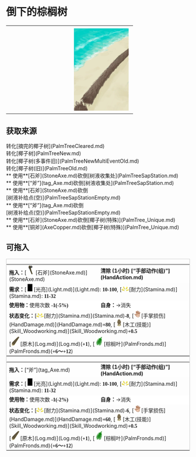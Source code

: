 # 倒下的棕榈树  
  
<table class="table table-bordered" data-toggle="table"  data-show-header="false"><thead style="display:none"><tr ><th  style="width:50%;text-align:left;vertical-align:top;"  data-sortable="true"  >title</th><th  style="width:50%;text-align:left;vertical-align:top;"  ></th></tr></thead><tr ><td  style="width:50%;text-align:left;vertical-align:top;"  ></td><td  style="width:50%;text-align:left;vertical-align:top;"  ><div style="float:right; margin:5px"><div class="gamecard" style="width:150px; height:225px;"><a href="PalmTreeFelled.md" style="color:black"><img decoding="async" src="../wiki/Sprite/PalmTreeFelled.png" class="cardimage" style="max-width:150px;max-height:225px;"><span style="font-size: 25px;">倒下的棕榈树</span></a></div></div></td></tr></tbody></table>  
  
## 获取来源  
<div style="display:inline-block"><div class="gamedatalist" style="text-align:left;min-width:200px;min-height:0px;"><div style="display:inline-block"><div style="display:inline-block;vertical-align:middle;">转化</div><div style="display:inline-block;vertical-align:middle;">[摘完的椰子树](PalmTreeCleared.md)</div></div></div><div class="gamedatalist" style="text-align:left;min-width:200px;min-height:0px;"><div style="display:inline-block"><div style="display:inline-block;vertical-align:middle;">转化</div><div style="display:inline-block;vertical-align:middle;">[椰子树](PalmTreeNew.md)</div></div></div><div class="gamedatalist" style="text-align:left;min-width:200px;min-height:0px;"><div style="display:inline-block"><div style="display:inline-block;vertical-align:middle;">转化</div><div style="display:inline-block;vertical-align:middle;">[椰子树(多事件旧)](PalmTreeNewMultiEventOld.md)</div></div></div><div class="gamedatalist" style="text-align:left;min-width:200px;min-height:0px;"><div style="display:inline-block"><div style="display:inline-block;vertical-align:middle;">转化</div><div style="display:inline-block;vertical-align:middle;">[椰子树(旧)](PalmTreeOld.md)</div></div></div><div class="gamedatalist" style="text-align:left;min-width:200px;min-height:0px;"><div style="display:inline-block"><div style="display:inline-block;vertical-align:middle;">** 使用**[石斧](StoneAxe.md)砍倒</div><div style="display:inline-block;vertical-align:middle;">[树液收集处](PalmTreeSapStation.md)</div></div></div><div class="gamedatalist" style="text-align:left;min-width:200px;min-height:0px;"><div style="display:inline-block"><div style="display:inline-block;vertical-align:middle;">** 使用**[“斧”](tag_Axe.md)砍倒</div><div style="display:inline-block;vertical-align:middle;">[树液收集处](PalmTreeSapStation.md)</div></div></div><div class="gamedatalist" style="text-align:left;min-width:200px;min-height:0px;"><div style="display:inline-block"><div style="display:inline-block;vertical-align:middle;">** 使用**[石斧](StoneAxe.md)砍倒</div><div style="display:inline-block;vertical-align:middle;">[树液补给点(空)](PalmTreeSapStationEmpty.md)</div></div></div><div class="gamedatalist" style="text-align:left;min-width:200px;min-height:0px;"><div style="display:inline-block"><div style="display:inline-block;vertical-align:middle;">** 使用**[“斧”](tag_Axe.md)砍倒</div><div style="display:inline-block;vertical-align:middle;">[树液补给点(空)](PalmTreeSapStationEmpty.md)</div></div></div><div class="gamedatalist" style="text-align:left;min-width:200px;min-height:0px;"><div style="display:inline-block"><div style="display:inline-block;vertical-align:middle;">** 使用**[石斧](StoneAxe.md)砍倒</div><div style="display:inline-block;vertical-align:middle;">[椰子树(特殊)](PalmTree_Unique.md)</div></div></div><div class="gamedatalist" style="text-align:left;min-width:200px;min-height:0px;"><div style="display:inline-block"><div style="display:inline-block;vertical-align:middle;">** 使用**[铜斧](AxeCopper.md)砍倒</div><div style="display:inline-block;vertical-align:middle;">[椰子树(特殊)](PalmTree_Unique.md)</div></div></div></div>  
  
## 可拖入  
<div  style="border:1px solid #CCC;"><table style="margin-bottom:0px;"><tr><td style="width:40%;text-align:left; background-color:#FEFEFE"><b>拖入：</b>[<div style="width:25px;display:inline-block;text-align:center"><img decoding="async" src="../wiki/Sprite/StoneAxe.png" href="a.md" style="max-width:25px;max-height:25px;"></div>[石斧](StoneAxe.md)](StoneAxe.md)</td><td style="width:40%;font-size:1em;font-weight:bold;background-color:#FEFEFE">清除 (<font data-toggle="tooltip" data-placement="top" title="4TP">1小时</font>) [“手部动作(组)”](HandAction.md)</td></tr><tr><td colspan="2"><b>需求：</b>[<div style="width:20px;display:inline-block;text-align:center"><img decoding="async" src="../wiki/Sprite/Darkness.png" href="a.md" style="max-width:20px;max-height:20px;"></div>[光亮](Light.md)](Light.md): <span style="font-family:ui-monospace"><b>10-100</b></span>, [<div style="width:20px;display:inline-block;text-align:center"><img decoding="async" src="../wiki/Sprite/Tired.png" href="a.md" style="max-width:20px;max-height:20px;"></div>[耐力](Stamina.md)](Stamina.md): <span style="font-family:ui-monospace"><b>11-32</b></span></td></tr><tr style="background-color:#FFFFFF"><td style=""><b>使用物：</b>使用次数  <span style="font-family:ui-monospace"><b>-1(-5%)</b></span></td><td style=""><b>自身：</b>→消失</td></tr><tr><td colspan="2"><b>状态变化：</b>[<div style="width:20px;display:inline-block;text-align:center"><img decoding="async" src="../wiki/Sprite/Tired.png" href="a.md" style="max-width:20px;max-height:20px;"></div>[耐力](Stamina.md)](Stamina.md)<span style="font-family:ui-monospace"><b>-8</b></span>, [<div style="width:20px;display:inline-block;text-align:center"><img decoding="async" src="../wiki/Sprite/Hand.png" href="a.md" style="max-width:20px;max-height:20px;"></div>[手掌损伤](HandDamage.md)](HandDamage.md)<span style="font-family:ui-monospace"><b>+80</b></span>, [<div style="width:20px;display:inline-block;text-align:center"><img decoding="async" src="../wiki/Sprite/WoodCarving_Woman.png" href="a.md" style="max-width:20px;max-height:20px;"></div>[木工(技能)](Skill_Woodworking.md)](Skill_Woodworking.md)<span style="font-family:ui-monospace"><b>+0.5</b></span></td></tr><tr><td colspan="2">[<div style="width:25px;display:inline-block;text-align:center"><img decoding="async" src="../wiki/Sprite/Log.png" href="a.md" style="max-width:25px;max-height:25px;"></div>[原木](Log.md)](Log.md)(<span style="font-family:ui-monospace"><b>+1</b></span>), [<div style="width:25px;display:inline-block;text-align:center"><img decoding="async" src="../wiki/Sprite/PalmTreeLeaves.png" href="a.md" style="max-width:25px;max-height:25px;"></div>[棕榈叶](PalmFronds.md)](PalmFronds.md)(<span style="font-family:ui-monospace"><b>+6～+12</b></span>)</td></tr></table></div>  
<div  style="border:1px solid #CCC;"><table style="margin-bottom:0px;"><tr><td style="width:40%;text-align:left; background-color:#FEFEFE"><b>拖入：</b>[“斧”](tag_Axe.md)</td><td style="width:40%;font-size:1em;font-weight:bold;background-color:#FEFEFE">清除 (<font data-toggle="tooltip" data-placement="top" title="4TP">1小时</font>) [“手部动作(组)”](HandAction.md)</td></tr><tr><td colspan="2"><b>需求：</b>[<div style="width:20px;display:inline-block;text-align:center"><img decoding="async" src="../wiki/Sprite/Darkness.png" href="a.md" style="max-width:20px;max-height:20px;"></div>[光亮](Light.md)](Light.md): <span style="font-family:ui-monospace"><b>10-100</b></span>, [<div style="width:20px;display:inline-block;text-align:center"><img decoding="async" src="../wiki/Sprite/Tired.png" href="a.md" style="max-width:20px;max-height:20px;"></div>[耐力](Stamina.md)](Stamina.md): <span style="font-family:ui-monospace"><b>11-32</b></span></td></tr><tr style="background-color:#FFFFFF"><td style=""><b>使用物：</b>使用次数  <span style="font-family:ui-monospace"><b>-1(-2%)</b></span></td><td style=""><b>自身：</b>→消失</td></tr><tr><td colspan="2"><b>状态变化：</b>[<div style="width:20px;display:inline-block;text-align:center"><img decoding="async" src="../wiki/Sprite/Tired.png" href="a.md" style="max-width:20px;max-height:20px;"></div>[耐力](Stamina.md)](Stamina.md)<span style="font-family:ui-monospace"><b>-6</b></span>, [<div style="width:20px;display:inline-block;text-align:center"><img decoding="async" src="../wiki/Sprite/Hand.png" href="a.md" style="max-width:20px;max-height:20px;"></div>[手掌损伤](HandDamage.md)](HandDamage.md)<span style="font-family:ui-monospace"><b>+60</b></span>, [<div style="width:20px;display:inline-block;text-align:center"><img decoding="async" src="../wiki/Sprite/WoodCarving_Woman.png" href="a.md" style="max-width:20px;max-height:20px;"></div>[木工(技能)](Skill_Woodworking.md)](Skill_Woodworking.md)<span style="font-family:ui-monospace"><b>+0.5</b></span></td></tr><tr><td colspan="2">[<div style="width:25px;display:inline-block;text-align:center"><img decoding="async" src="../wiki/Sprite/Log.png" href="a.md" style="max-width:25px;max-height:25px;"></div>[原木](Log.md)](Log.md)(<span style="font-family:ui-monospace"><b>+1</b></span>), [<div style="width:25px;display:inline-block;text-align:center"><img decoding="async" src="../wiki/Sprite/PalmTreeLeaves.png" href="a.md" style="max-width:25px;max-height:25px;"></div>[棕榈叶](PalmFronds.md)](PalmFronds.md)(<span style="font-family:ui-monospace"><b>+6～+12</b></span>)</td></tr></table></div>  
  


<script>document.title="倒下的棕榈树 - 卡牌生存百科 Card Survival Wiki";</script>